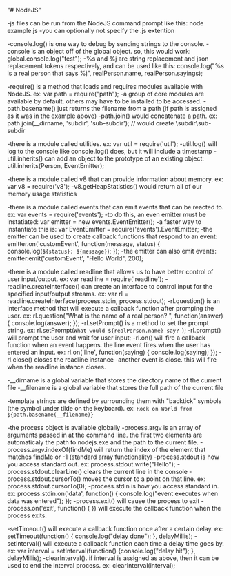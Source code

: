 "# NodeJS" 

-js files can be run from the NodeJS command prompt like this: node example.js
-you can optionally not specify the .js extention

-console.log() is one way to debug by sending strings to the console.
-console is an object off of the global object.  so, this would work: global.console.log("test");
-%s and %j are string replacement and json replacement tokens respectively, and can be used like this: console.log("%s is a real person that says %j", realPerson.name, realPerson.sayings);

-require() is a method that loads and requires modules available with NodeJS.  ex: var path = require("path");
-a group of core modules are available by default.  others may have to be installed to be accessed.
-path.basename() just returns the filename from a path (if path is assigned as it was in the example above)
-path.join() would concatenate a path.  ex: path.join(__dirname, 'subdir', 'sub-subdir'); // would create <path>\subdir\sub-subdir

-there is a module called utilities.  ex: var util = require('util');
-util.log() will log to the console like console.log() does, but it will include a timestamp
-util.inherits() can add an object to the prototype of an existing object: util.inherits(Person, EventEmitter);

-there is a module called v8 that can provide information about memory.  ex: var v8 = require('v8');
-v8.getHeapStatistics() would return all of our memory usage statistics

-there is a module called events that can emit events that can be reacted to. ex: var events = require('events');
-to do this, an even emitter must be instatiated: var emitter = new events.EventEmitter();
-a faster way to instantiate this is: var EventEmitter = require('events').EventEmitter;
-the emitter can be used to create callback functions that respond to an event: emitter.on('customEvent', function(message, status) { console.log(`${status}: ${message}`); });
-the emitter can also emit events: emitter.emit('customEvent', "Hello World", 200);

-there is a module called readline that allows us to have better control of user input/output. ex: var readline = require('readline');
-readline.createInterface() can create an interface to control input for the specified input/output streams.  ex: var rl = readline.createInterface(process.stdin, process.stdout);
-rl.question() is an interface method that will execute a callback function after promping the user.  ex: rl.question("What is the name of a real person? ", function(answer) { console.log(answer); });
-rl.setPrompt() is a method to set the prompt string.  ex: rl.setPrompt(`What would ${realPerson.name} say? `);
-rl.prompt() will prompt the user and wait for user input;
-rl.on() will fire a callback function when an event happens. the line event fires when the user has entered an input.  ex: rl.on('line', function(saying) { console.log(saying); });
-rl.close() closes the readline instance
-another event is close.  this will fire when the readline instance closes.

-__dirname is a global variable that stores the directory name of the current file
-__filename is a global variable that stores the full path of the current file

-template strings are defined by surrounding them with "backtick" symbols (the symbol under tilde on the keyboard).  ex: `Rock on World from ${path.basename(__filename)}`

-the process object is available globally
-process.argv is an array of arguments passed in at the command line.  the first two elements are automaticaly the path to nodejs.exe and the path to the current file.
-process.argv.indexOf(findMe) will return the index of the element that matches findMe or -1 (standard array functionality)
-process.stdout is how you access standard out.  ex: process.stdout.write("Hello");
-process.stdout.clearLine() clears the current line in the console
-process.stdout.cursorTo() moves the cursor to a point on that line.  ex: process.stdout.cursorTo(0);
-process.stdin is how you access standard in.  ex: process.stdin.on('data', function() { console.log("event executes when data was entered"); });
-process.exit() will cause the process to exit
-process.on('exit', function() { }) will execute the callback function when the process exits.

-setTimeout() will execute a callback function once after a certain delay.  ex: setTimeout(function() { console.log("delay done"); }, delayMillis);
-setInterval() wlll execute a callback function each time a delay time goes by.  ex: var interval = setInterval(function() {console.log("delay hit"); }, delayMillis);
-clearInterval().  if interval is assigned as above, then it can be used to end the interval process.  ex: clearInterval(interval);


